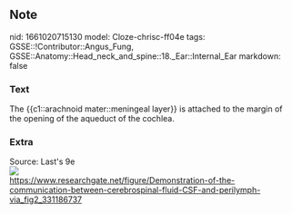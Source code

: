 ## Note
nid: 1661020715130
model: Cloze-chrisc-ff04e
tags: GSSE::!Contributor::Angus_Fung, GSSE::Anatomy::Head_neck_and_spine::18._Ear::Internal_Ear
markdown: false

### Text
The {{c1::arachnoid mater::meningeal layer}} is attached to the margin of the opening of the aqueduct of the cochlea.

### Extra
<div>
  Source: Last's 9e
</div>
<div><img src= 
"Demonstration-of-the-communication-between-cerebrospinal-fluid-CSF-and-perilymph-via.png"></div>
<div>
  <a href= 
  "https://www.researchgate.net/figure/Demonstration-of-the-communication-between-cerebrospinal-fluid-CSF-and-perilymph-via_fig2_331186737">
  https://www.researchgate.net/figure/Demonstration-of-the-communication-between-cerebrospinal-fluid-CSF-and-perilymph-via_fig2_331186737</a>
</div>
